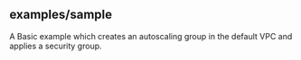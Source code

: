## examples/sample

A Basic example which creates an autoscaling group in the default VPC and applies a security group.

